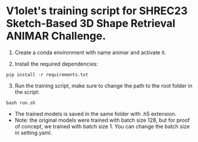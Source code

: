# V1olet's training script for SHREC23 Sketch-Based 3D Shape Retrieval ANIMAR Challenge.

1. Create a conda environment with name animar and activate it.

2. Install the required dependencies:
```
pip install -r requirements.txt
```

3. Run the training script, make sure to change the path to the root folder in the script:
```
bash run.sh
```
- The trained models is saved in the same folder with .h5 extension.
- Note: the original models were trained with batch size 128, but for proof of concept, we trained with batch size 1. You can change the batch size in setting.yaml.